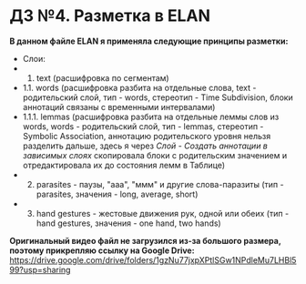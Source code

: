 # ДЗ №4. Разметка в ELAN

**В данном файле ELAN я применяла следующие принципы разметки:**
- Слои:
- 1. text (расшифровка по сегментам)
- 1.1. words (расшифровка разбита на отдельные слова, text - родительский слой, тип - words, стереотип - 
Time Subdivision, блоки аннотаций связаны с временными интервалами)
- 1.1.1. lemmas (расшифровка разбита на отдельные леммы слов из words, words - родительский слой, 
тип - lemmas, стереотип - Symbolic Association, аннотацию родительского уровня нельзя разделить дальше, 
здесь я через *Слой - Создать аннотации в зависимых слоях* скопировала блоки с родительским значением и отредактировала 
их до состояния лемм в Таблице)
- 2. parasites - паузы, "ааа", "ммм" и другие слова-паразиты (тип - parasites, значения - long, average, short)
- 3. hand gestures - жестовые движения рук, одной или обеих (тип - hand gestures, значения - one hand, two hands)

**Оригинальный видео файл не загрузился из-за большого размера, поэтому прикрепляю ссылку на Google Drive:** https://drive.google.com/drive/folders/1gzNu77jxpXPtlSGw1NPdleMu7LHBl599?usp=sharing
